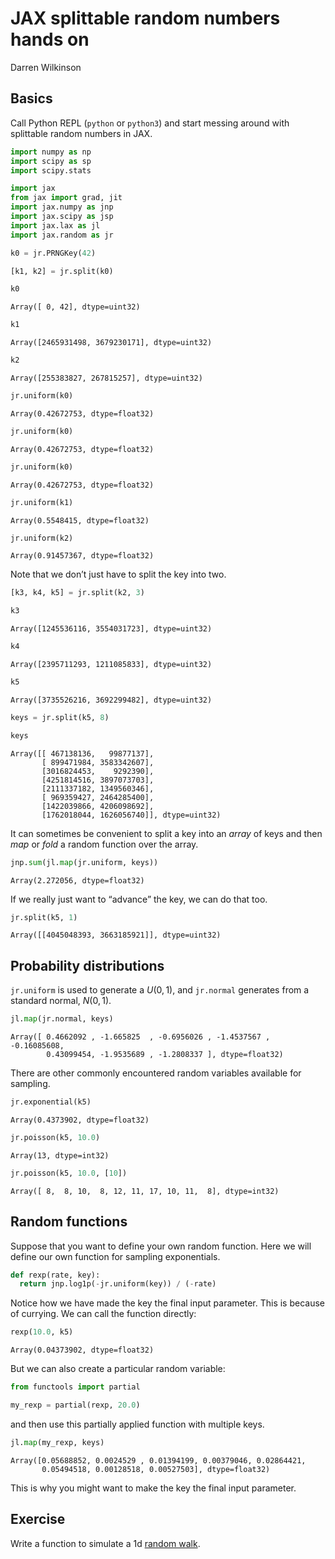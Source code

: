 JAX splittable random numbers hands on
================
Darren Wilkinson

## Basics

Call Python REPL (`python` or `python3`) and start messing around with
splittable random numbers in JAX.

``` python
import numpy as np
import scipy as sp
import scipy.stats

import jax
from jax import grad, jit
import jax.numpy as jnp
import jax.scipy as jsp
import jax.lax as jl
import jax.random as jr

k0 = jr.PRNGKey(42)

[k1, k2] = jr.split(k0)

k0
```

    Array([ 0, 42], dtype=uint32)

``` python
k1
```

    Array([2465931498, 3679230171], dtype=uint32)

``` python
k2
```

    Array([255383827, 267815257], dtype=uint32)

``` python
jr.uniform(k0)
```

    Array(0.42672753, dtype=float32)

``` python
jr.uniform(k0)
```

    Array(0.42672753, dtype=float32)

``` python
jr.uniform(k0)
```

    Array(0.42672753, dtype=float32)

``` python
jr.uniform(k1)
```

    Array(0.5548415, dtype=float32)

``` python
jr.uniform(k2)
```

    Array(0.91457367, dtype=float32)

Note that we don’t just have to split the key into two.

``` python
[k3, k4, k5] = jr.split(k2, 3)

k3
```

    Array([1245536116, 3554031723], dtype=uint32)

``` python
k4
```

    Array([2395711293, 1211085833], dtype=uint32)

``` python
k5
```

    Array([3735526216, 3692299482], dtype=uint32)

``` python
keys = jr.split(k5, 8)

keys
```

    Array([[ 467138136,   99877137],
           [ 899471984, 3583342607],
           [3016824453,    9292390],
           [4251814516, 3897073703],
           [2111337182, 1349560346],
           [ 969359427, 2464285400],
           [1422039866, 4206098692],
           [1762018044, 1626056740]], dtype=uint32)

It can sometimes be convenient to split a key into an *array* of keys
and then *map* or *fold* a random function over the array.

``` python
jnp.sum(jl.map(jr.uniform, keys))
```

    Array(2.272056, dtype=float32)

If we really just want to “advance” the key, we can do that too.

``` python
jr.split(k5, 1)
```

    Array([[4045048393, 3663185921]], dtype=uint32)

## Probability distributions

`jr.uniform` is used to generate a $U(0,1)$, and `jr.normal` generates
from a standard normal, $N(0,1)$.

``` python
jl.map(jr.normal, keys)
```

    Array([ 0.4662092 , -1.665825  , -0.6956026 , -1.4537567 , -0.16085608,
            0.43099454, -1.9535689 , -1.2808337 ], dtype=float32)

There are other commonly encountered random variables available for
sampling.

``` python
jr.exponential(k5)
```

    Array(0.4373902, dtype=float32)

``` python
jr.poisson(k5, 10.0)
```

    Array(13, dtype=int32)

``` python
jr.poisson(k5, 10.0, [10])
```

    Array([ 8,  8, 10,  8, 12, 11, 17, 10, 11,  8], dtype=int32)

## Random functions

Suppose that you want to define your own random function. Here we will
define our own function for sampling exponentials.

``` python
def rexp(rate, key):
  return jnp.log1p(-jr.uniform(key)) / (-rate)
```

Notice how we have made the key the final input parameter. This is
because of currying. We can call the function directly:

``` python
rexp(10.0, k5)
```

    Array(0.04373902, dtype=float32)

But we can also create a particular random variable:

``` python
from functools import partial

my_rexp = partial(rexp, 20.0)
```

and then use this partially applied function with multiple keys.

``` python
jl.map(my_rexp, keys)
```

    Array([0.05688852, 0.0024529 , 0.01394199, 0.00379046, 0.02864421,
           0.05494518, 0.00128518, 0.00527503], dtype=float32)

This is why you might want to make the key the final input parameter.

## Exercise

Write a function to simulate a 1d [random
walk](https://en.wikipedia.org/wiki/Random_walk).
